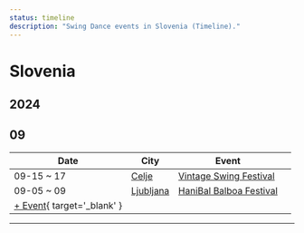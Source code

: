```yaml
---
status: timeline
description: "Swing Dance events in Slovenia (Timeline)."
---
```


# Slovenia

## 2024

## 09

| Date | City | Event | |
| --- | --- | --- | --- |
| 09-15 ~ 17 | [Celje](by_city.md#celje) | [Vintage Swing Festival](vintage-swing-festival-2024.md) |  |
| 09-05 ~ 09 | [Ljubljana](by_city.md#ljubljana) | [HaniBal Balboa Festival](haniBal-balboa-festival-2024.md) |  |
| [+ Event](https://github.com/swingdance/events/issues/new?assignees=&labels=add+event&projects=&template=02-add_entity.yml&title=%5B2024%2Fsi%5D%20%3CName%3E&region=si&province=&city=&org_id=&date_starts=2024-09-&date_ends=2024-09-){ target='_blank' }

---

